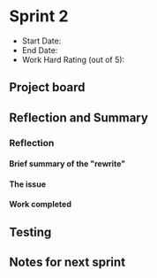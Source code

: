 # Sprint 2

- Start Date: 
- End Date: 
- Work Hard Rating (out of 5): 

## Project board


## Reflection and Summary

### Reflection



#### Brief summary of the "rewrite"



#### The issue



#### Work completed


## Testing



## Notes for next sprint


